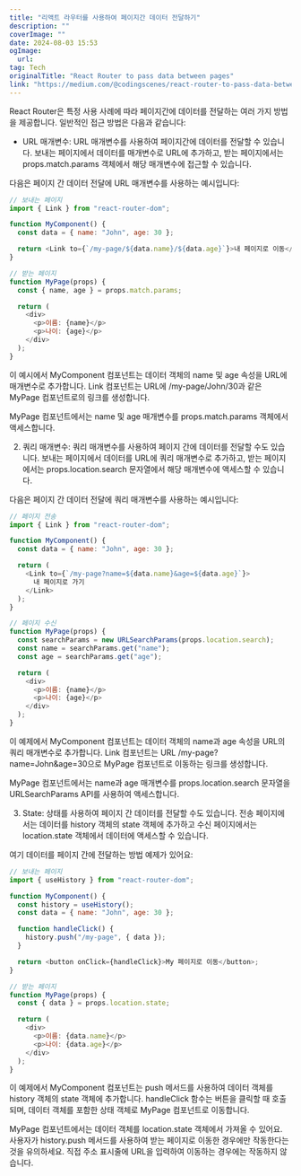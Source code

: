 ```yaml
---
title: "리액트 라우터를 사용하여 페이지간 데이터 전달하기"
description: ""
coverImage: ""
date: 2024-08-03 15:53
ogImage: 
  url: 
tag: Tech
originalTitle: "React Router to pass data between pages"
link: "https://medium.com/@codingscenes/react-router-to-pass-data-between-pages-6ee22fdf2dfa"
---
```




React Router은 특정 사용 사례에 따라 페이지간에 데이터를 전달하는 여러 가지 방법을 제공합니다. 일반적인 접근 방법은 다음과 같습니다:

- URL 매개변수: URL 매개변수를 사용하여 페이지간에 데이터를 전달할 수 있습니다. 보내는 페이지에서 데이터를 매개변수로 URL에 추가하고, 받는 페이지에서는 props.match.params 객체에서 해당 매개변수에 접근할 수 있습니다.

다음은 페이지 간 데이터 전달에 URL 매개변수를 사용하는 예시입니다:

```js
// 보내는 페이지
import { Link } from "react-router-dom";

function MyComponent() {
  const data = { name: "John", age: 30 };

  return <Link to={`/my-page/${data.name}/${data.age}`}>내 페이지로 이동</Link>;
}

// 받는 페이지
function MyPage(props) {
  const { name, age } = props.match.params;

  return (
    <div>
      <p>이름: {name}</p>
      <p>나이: {age}</p>
    </div>
  );
}
```

<div class="content-ad"></div>

이 예시에서 MyComponent 컴포넌트는 데이터 객체의 name 및 age 속성을 URL에 매개변수로 추가합니다. Link 컴포넌트는 URL에 /my-page/John/30과 같은 MyPage 컴포넌트로의 링크를 생성합니다.

MyPage 컴포넌트에서는 name 및 age 매개변수를 props.match.params 객체에서 액세스합니다.

2. 쿼리 매개변수: 쿼리 매개변수를 사용하여 페이지 간에 데이터를 전달할 수도 있습니다. 보내는 페이지에서 데이터를 URL에 쿼리 매개변수로 추가하고, 받는 페이지에서는 props.location.search 문자열에서 해당 매개변수에 액세스할 수 있습니다.

다음은 페이지 간 데이터 전달에 쿼리 매개변수를 사용하는 예시입니다:

<div class="content-ad"></div>

```js
// 페이지 전송
import { Link } from "react-router-dom";

function MyComponent() {
  const data = { name: "John", age: 30 };

  return (
    <Link to={`/my-page?name=${data.name}&age=${data.age}`}>
      내 페이지로 가기
    </Link>
  );
}

// 페이지 수신
function MyPage(props) {
  const searchParams = new URLSearchParams(props.location.search);
  const name = searchParams.get("name");
  const age = searchParams.get("age");

  return (
    <div>
      <p>이름: {name}</p>
      <p>나이: {age}</p>
    </div>
  );
}
```

이 예제에서 MyComponent 컴포넌트는 데이터 객체의 name과 age 속성을 URL의 쿼리 매개변수로 추가합니다. Link 컴포넌트는 URL /my-page?name=John&age=30으로 MyPage 컴포넌트로 이동하는 링크를 생성합니다.

MyPage 컴포넌트에서는 name과 age 매개변수를 props.location.search 문자열을 URLSearchParams API를 사용하여 액세스합니다.

3. State: 상태를 사용하여 페이지 간 데이터를 전달할 수도 있습니다. 전송 페이지에서는 데이터를 history 객체의 state 객체에 추가하고 수신 페이지에서는 location.state 객체에서 데이터에 액세스할 수 있습니다.

<div class="content-ad"></div>

여기 데이터를 페이지 간에 전달하는 방법 예제가 있어요:

```js
// 보내는 페이지
import { useHistory } from "react-router-dom";

function MyComponent() {
  const history = useHistory();
  const data = { name: "John", age: 30 };

  function handleClick() {
    history.push("/my-page", { data });
  }

  return <button onClick={handleClick}>My 페이지로 이동</button>;
}

// 받는 페이지
function MyPage(props) {
  const { data } = props.location.state;

  return (
    <div>
      <p>이름: {data.name}</p>
      <p>나이: {data.age}</p>
    </div>
  );
}
```

이 예제에서 MyComponent 컴포넌트는 push 메서드를 사용하여 데이터 객체를 history 객체의 state 객체에 추가합니다. handleClick 함수는 버튼을 클릭할 때 호출되며, 데이터 객체를 포함한 상태 객체로 MyPage 컴포넌트로 이동합니다.

MyPage 컴포넌트에서는 데이터 객체를 location.state 객체에서 가져올 수 있어요. 사용자가 history.push 메서드를 사용하여 받는 페이지로 이동한 경우에만 작동한다는 것을 유의하세요. 직접 주소 표시줄에 URL을 입력하여 이동하는 경우에는 작동하지 않습니다.
